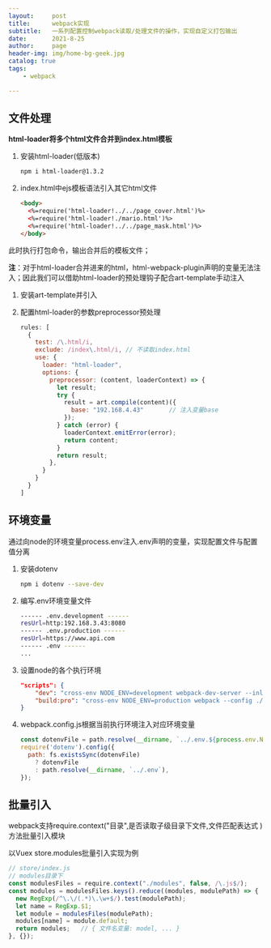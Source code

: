 ```yaml
---
layout:     post
title:      webpack实现
subtitle:   一系列配置控制webpack读取/处理文件的操作，实现自定义打包输出
date:       2021-8-25
author:     page
header-img: img/home-bg-geek.jpg
catalog: true
tags:
    - webpack

---
```


## 文件处理

**html-loader将多个html文件合并到index.html模板**

1. 安装html-loader(低版本)

   ```sh
   npm i html-loader@1.3.2
   ```

2. index.html中ejs模板语法引入其它html文件

   ```html
   <body>
     <%=require('html-loader!../../page_cover.html')%>
     <%=require('html-loader!./mario.html')%>
     <%=require('html-loader!../../page_mask.html')%>
   </body>
   ```

此时执行打包命令，输出合并后的模板文件；

**注**：对于html-loader合并进来的html，html-webpack-plugin声明的变量无法注入；因此我们可以借助html-loader的预处理钩子配合art-template手动注入

1. 安装art-template并引入

2. 配置html-loader的参数preprocessor预处理

   ```js
   rules: [
     {
       test: /\.html/i,
       exclude: /index\.html/i,	// 不读取index.html
       use: {
         loader: "html-loader",
         options: {
           preprocessor: (content, loaderContext) => {
             let result;
             try {
               result = art.compile(content)({
                 base: "192.168.4.43"		// 注入变量base
               });
             } catch (error) {
               loaderContext.emitError(error);
               return content;
             }
             return result;
           },
         }
       }
     }
   ]
   ```

## 环境变量

通过向node的环境变量process.env注入.env声明的变量，实现配置文件与配置值分离

1. 安装dotenv

   ```sh
   npm i dotenv --save-dev
   ```

2. 编写.env环境变量文件

   ```sh
   ------ .env.development ------
   resUrl=http:192.168.3.43:8080
   ------ .env.production ------
   resUrl=https://www.api.com
   ------ .env ------
   ...
   ```

3. 设置node的各个执行环境

   ```json
   "scripts": {
       "dev": "cross-env NODE_ENV=development webpack-dev-server --inline --useLocalIp --config ./build/webpack.dev.conf.js",
       "build:pro": "cross-env NODE_ENV=production webpack --config ./build/webpack.prod.conf.js"
   }
   ```

4. webpack.config.js根据当前执行环境注入对应环境变量

   ```js
   const dotenvFile = path.resolve(__dirname, `../.env.${process.env.NODE_ENV}`);
   require('dotenv').config({
     path: fs.existsSync(dotenvFile)
       ? dotenvFile
       : path.resolve(__dirname, `../.env`),
   });
   ```


## 批量引入

webpack支持require.context("目录",是否读取子级目录下文件,文件匹配表达式 )方法批量引入模块

以Vuex store.modules批量引入实现为例

```js
// store/index.js
// modules目录下
const modulesFiles = require.context("./modules", false, /\.js$/);
const modules = modulesFiles.keys().reduce((modules, modulePath) => {
  new RegExp(/^\.\/(.*)\.\w+$/).test(modulePath);
  let name = RegExp.$1;
  let module = modulesFiles(modulePath);
  modules[name] = module.default;
  return modules;	// { 文件名变量: model, ... }
}, {});
```

